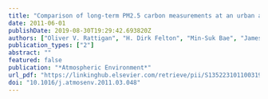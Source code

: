 ```yaml
---
title: "Comparison of long-term PM2.5 carbon measurements at an urban and rural location in New York"
date: 2011-06-01
publishDate: 2019-08-30T19:29:42.693820Z
authors: ["Oliver V. Rattigan", "H. Dirk Felton", "Min-Suk Bae", "James J. Schwab", "Kenneth L. Demerjian"]
publication_types: ["2"]
abstract: ""
featured: false
publication: "*Atmospheric Environment*"
url_pdf: "https://linkinghub.elsevier.com/retrieve/pii/S1352231011003190"
doi: "10.1016/j.atmosenv.2011.03.048"
---
```


